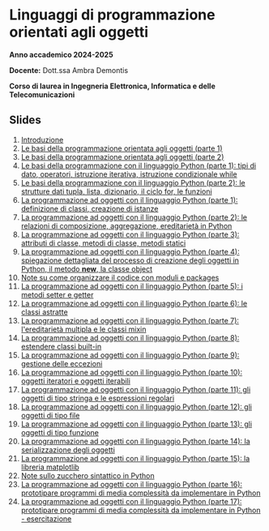 # Linguaggi di programmazione orientati agli oggetti

**Anno accademico 2024-2025** 

**Docente:** Dott.ssa Ambra Demontis

**Corso di laurea in Ingegneria Elettronica, Informatica e delle Telecomunicazioni**

## Slides

1. [Introduzione](https://github.com/unica-lpo/unica-lpo.github.io/raw/main/slides/LPO_0_intro_corso.pdf)
2. [Le basi della programmazione orientata agli oggetti (parte 1)](https://github.com/unica-lpo/unica-lpo.github.io/raw/main/slides/LPO_1_basi_della_OOP_parte_1.pdf)
3. [Le basi della programmazione orientata agli oggetti (parte 2)](https://github.com/unica-lpo/unica-lpo.github.io/raw/main/slides/LPO_1_basi_della_OOP_parte_2.pdf)
4. [Le basi della programmazione con il linguaggio Python (parte 1): tipi di dato, operatori, istruzione iterativa, istruzione condizionale while](https://github.com/unica-lpo/unica-lpo.github.io/raw/main/slides/LPO_2_basi_Python_parte_1.pdf)
5. [Le basi della programmazione con il linguaggio Python (parte 2): le strutture dati tupla, lista, dizionario, il ciclo for, le funzioni](https://github.com/unica-lpo/unica-lpo.github.io/raw/main/slides/LPO_2_basi_Python_parte_2.pdf)
6. [La programmazione ad oggetti con il linguaggio Python (parte 1): definizione di classi, creazione di istanze](https://github.com/unica-lpo/unica-lpo.github.io/raw/main/slides/LPO_3_gli_oggetti_in_python_parte_1.pdf)
7. [La programmazione ad oggetti con il linguaggio Python (parte 2): le relazioni di composizione, aggregazione, ereditarietà in Python](https://github.com/unica-lpo/unica-lpo.github.io/raw/main/slides/LPO_3_gli_oggetti_in_python_parte_2.pdf)
8. [La programmazione ad oggetti con il linguaggio Python (parte 3): attributi di classe, metodi di classe, metodi statici](https://github.com/unica-lpo/unica-lpo.github.io/raw/main/slides/LPO_3_gli_oggetti_in_python_parte_3.pdf)
9. [La programmazione ad oggetti con il linguaggio Python (parte 4): spiegazione dettagliata del processo di creazione degli oggetti in Python, il metodo __new__, la classe object](https://github.com/unica-lpo/unica-lpo.github.io/raw/main/slides/LPO_3_gli_oggetti_in_python_parte_4.pdf)
10. [Note su come organizzare il codice con moduli e packages](https://github.com/unica-lpo/unica-lpo.github.io/raw/main/slides/LPO_organizzare_il_codice.pdf)
11. [La programmazione ad oggetti con il linguaggio Python (parte 5): i metodi setter e getter](https://github.com/unica-lpo/unica-lpo.github.io/raw/main/slides/LPO_3_gli_oggetti_in_python_parte_5.pdf)
12. [La programmazione ad oggetti con il linguaggio Python (parte 6): le classi astratte](https://github.com/unica-lpo/unica-lpo.github.io/raw/main/slides/LPO_3_gli_oggetti_in_python_parte_6.pdf)
13. [La programmazione ad oggetti con il linguaggio Python (parte 7): l'ereditarietà multipla e le classi mixin](https://github.com/unica-lpo/unica-lpo.github.io/raw/main/slides/LPO_3_gli_oggetti_in_python_parte_7.pdf)
14. [La programmazione ad oggetti con il linguaggio Python (parte 8): estendere classi built-in](https://github.com/unica-lpo/unica-lpo.github.io/raw/main/slides/LPO_3_gli_oggetti_in_python_parte_8.pdf)
15. [La programmazione ad oggetti con il linguaggio Python (parte 9): gestione delle eccezioni](https://github.com/unica-lpo/unica-lpo.github.io/raw/main/slides/LPO_3_gli_oggetti_in_python_parte_9.pdf)
16. [La programmazione ad oggetti con il linguaggio Python (parte 10): oggetti iteratori e oggetti iterabili](https://github.com/unica-lpo/unica-lpo.github.io/raw/main/slides/LPO_3_gli_oggetti_in_python_parte_10.pdf)
17. [La programmazione ad oggetti con il linguaggio Python (parte 11): gli oggetti di tipo stringa e le espressioni regolari](https://github.com/unica-lpo/unica-lpo.github.io/raw/main/slides/LPO_3_gli_oggetti_in_python_parte_11.pdf)
18. [La programmazione ad oggetti con il linguaggio Python (parte 12): gli oggetti di tipo file](https://github.com/unica-lpo/unica-lpo.github.io/raw/main/slides/LPO_3_gli_oggetti_in_python_parte_12.pdf)
19. [La programmazione ad oggetti con il linguaggio Python (parte 13): gli oggetti di tipo funzione](https://github.com/unica-lpo/unica-lpo.github.io/raw/main/slides/LPO_3_gli_oggetti_in_python_parte_13.pdf)
20. [La programmazione ad oggetti con il linguaggio Python (parte 14): la serializzazione degli oggetti](https://github.com/unica-lpo/unica-lpo.github.io/raw/main/slides/LPO_3_gli_oggetti_in_python_parte_14.pdf)
21. [La programmazione ad oggetti con il linguaggio Python (parte 15): la libreria matplotlib](https://github.com/unica-lpo/unica-lpo.github.io/raw/main/slides/LPO_3_gli_oggetti_in_python_parte_15.pdf)
22. [Note sullo zucchero sintattico in Python](https://github.com/unica-lpo/unica-lpo.github.io/raw/main/slides/zucchero_sintattico.pptx.pdf)
23. [La programmazione ad oggetti con il linguaggio Python (parte 16): prototipare programmi di media complessità da implementare in Python](https://github.com/unica-lpo/unica-lpo.github.io/raw/main/slides/LPO_3_gli_oggetti_in_python_parte_16.pdf)
24. [La programmazione ad oggetti con il linguaggio Python (parte 17): prototipare programmi di media complessità da implementare in Python - esercitazione](https://github.com/unica-lpo/unica-lpo.github.io/raw/main/slides/LPO_3_gli_oggetti_in_python_parte_17.pdf)


